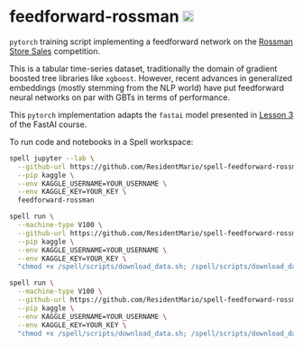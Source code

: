 # feedforward-rossman <a href="https://web.spell.ml/ResidentMario/workspace_create?workspaceName=feedforward-rossman&githubUrl=https%3A%2F%2Fgithub.com%2Fspellml%2Ffeedforward-rossman&pip=kaggle&envVars=KAGGLE_USERNAME%3DYOUR_USERNAME,KAGGLE_KEY=YOUR_KEY"><img src=https://spell.ml/badge.svg height=20px/></a>
`pytorch` training script implementing a feedforward network on the [Rossman Store Sales](https://www.kaggle.com/c/rossmann-store-sales) competition.

This is a tabular time-series dataset, traditionally the domain of gradient boosted tree libraries like `xgboost`. However, recent advances in generalized embeddings (mostly stemming from the NLP world) have put feedforward neural networks on par with GBTs in terms of performance.

This `pytorch` implementation adapts the `fastai` model presented in [Lesson 3](https://github.com/fastai/fastai/blob/master/courses/dl1/lesson3-rossman.ipynb) of the FastAI course.

To run code and notebooks in a Spell workspace:

```bash
spell jupyter --lab \
  --github-url https://github.com/ResidentMario/spell-feedforward-rossman.git \
  --pip kaggle \
  --env KAGGLE_USERNAME=YOUR_USERNAME \
  --env KAGGLE_KEY=YOUR_KEY \
  feedforward-rossman
```

```bash
spell run \
  --machine-type V100 \
  --github-url https://github.com/ResidentMario/spell-feedforward-rossman.git \
  --pip kaggle \
  --env KAGGLE_USERNAME=YOUR_USERNAME \
  --env KAGGLE_KEY=YOUR_KEY \
  "chmod +x /spell/scripts/download_data.sh; /spell/scripts/download_data.sh; python /spell/models/model_4.py"
```

```bash
spell run \
  --machine-type V100 \
  --github-url https://github.com/ResidentMario/spell-feedforward-rossman.git \
  --pip kaggle \
  --env KAGGLE_USERNAME=YOUR_USERNAME \
  --env KAGGLE_KEY=YOUR_KEY \
  "chmod +x /spell/scripts/download_data.sh; /spell/scripts/download_data.sh; python /spell/models/model_5.py"
```
